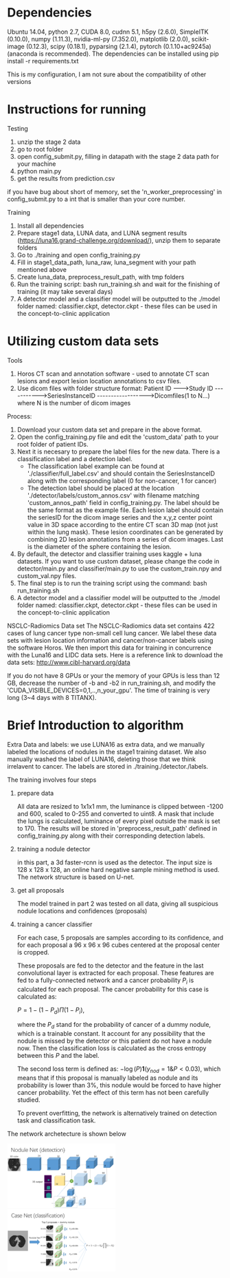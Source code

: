 # Dependencies

Ubuntu 14.04, python 2.7, CUDA 8.0, cudnn 5.1, h5py (2.6.0), SimpleITK (0.10.0), numpy (1.11.3), nvidia-ml-py (7.352.0), matplotlib (2.0.0), scikit-image (0.12.3), scipy (0.18.1), pyparsing (2.1.4), pytorch (0.1.10+ac9245a) (anaconda is recommended). The dependencies can be installed using pip install -r requirements.txt


This is my configuration, I am not sure about the compatibility of other versions



# Instructions for running

Testing
1.	unzip the stage 2 data
2.	go to root folder
3.	open config_submit.py, filling in datapath with the stage 2 data path for your machine
4.	python main.py
5.	get the results from prediction.csv

if you have bug about short of memory, set the 'n_worker_preprocessing' in config\_submit.py to a int that is smaller than your core number.

Training
1.	Install all dependencies
2.	Prepare stage1 data, LUNA data, and LUNA segment results (https://luna16.grand-challenge.org/download/), unzip them to separate folders
3.	Go to ./training and open config_training.py
4.	Fill in stage1_data_path, luna_raw, luna_segment  with your path mentioned above
5.	Create luna_data, preprocess_result_path, with tmp folders
6.	Run the training script:
        bash run_training.sh and wait for the finishing of training (it may take several days)
7. A detector model and a classifier model will be outputted to the ./model folder named: classifier.ckpt, detector.ckpt - these files can be used in the concept-to-clinic application


# Utilizing custom data sets

Tools
1. Horos CT scan and annotation software - used to annotate CT scan lesions and export lesion location annotations to csv files.
2. Use dicom files with folder structure format:
    Patient ID
    --->Study ID
    ----------->SeriesInstanceID
    ------------------>Dicomfiles(1 to N...) where N is the number of dicom images

Process: 
1. Download your custom data set and prepare in the above format.
2. Open the config_training.py file and edit the 'custom_data' path to your root folder of patient IDs. 
3. Next it is necesary to prepare the label files for the new data. There is a classification label and a detection label.
    - The classification label example can be found at './classifier/full_label.csv' and should contain the SeriesInstanceID along with the corresponding label (0 for non-cancer, 1 for cancer)
    - The detection label should be placed at the location './detector/labels/custom_annos.csv' with filename matching 'custom_annos_path' field in config_training.py. The label should be the same format as the example file. Each lesion label should contain the seriesID for the dicom image series and the x,y,z center point value in 3D space according to the entire CT scan 3D map (not just within the lung mask). These lesion coordinates can be generated by combining 2D lesion annotations from a series of dicom images. Last is the diameter of the sphere containing the lesion.
4. By default, the detector and classifier training uses kaggle + luna datasets. If you want to use custom dataset, please change the code in detector/main.py and classifier/main.py to use the custom_train.npy and custom_val.npy files.
4. The final step is to run the training script using the command: bash run_training.sh
5. A detector model and a classifier model will be outputted to the ./model folder named: classifier.ckpt, detector.ckpt - these files can be used in the concept-to-clinic application


NSCLC-Radiomics Data set
The NSCLC-Radiomics data set contains 422 cases of lung cancer type non-small cell lung cancer. We label these data sets with lesion location information and cancer/non-cancer labels using the software Horos. We then import this data for training in concurrence with the Luna16 and LIDC data sets.
Here is a reference link to download the data sets: http://www.cibl-harvard.org/data



If you do not have 8 GPUs or your the memory of your GPUs is less than 12 GB, decrease the number of -b and -b2 in run\_training.sh, and modify the 'CUDA\_VISIBLE\_DEVICES=0,1,..,n\_your\_gpu'. The time of training is very long (3~4 days with 8 TITANX).




# Brief Introduction to algorithm
Extra Data and labels: we use LUNA16 as extra data, and we manually labeled the locations of nodules in the stage1 training dataset. We also manually washed the label of LUNA16, deleting those that we think irrelavent to cancer. The labels are stored in ./training./detector./labels.

The training involves four steps
1. prepare data

    All data are resized to 1x1x1 mm, the luminance is clipped between -1200 and 600, scaled to 0-255 and converted to uint8. A mask that include the lungs is calculated, luminance of every pixel outside the mask is set to 170. The results will be stored in 'preprocess_result_path' defined in config_training.py along with their corresponding detection labels.

2. training a nodule detector

    in this part, a 3d faster-rcnn is used as the detector. The input size is 128 x 128 x 128, an online hard negative sample mining method is used. The network structure is based on U-net.

3. get all proposals

    The model trained in part 2 was tested on all data, giving all suspicious nodule locations and confidences (proposals)

4. training a cancer classifier

    For each case, 5 proposals are samples according to its confidence, and for each proposal a 96 x 96 x 96 cubes centered at the proposal center is cropped.

    These proposals are fed to the detector and the feature in the last convolutional layer is extracted for each proposal. These features are fed to a fully-connected network and a cancer probability $P_i$ is calculated for each proposal. The cancer probability for this case is calculated as:

    $P = 1-(1-P_d)\Pi(1-P_i)$,

    where the $P_d$ stand for the probability of cancer of a dummy nodule, which is a trainable constant. It account for any possibility that the nodule is missed by the detector or this patient do not have a nodule now. Then the classification loss is calculated as the cross entropy between this $P$ and the label.

    The second loss term is defined as: $-\log(P)\boldsymbol{1}(y_{nod}=1 \& P<0.03)$, which means that if this proposal is manually labeled as nodule and its probability is lower than 3%, this nodule would be forced to have higher cancer probability. Yet the effect of this term has not been carefully studied.

    To prevent overfitting, the network is alternatively trained on detection task and classification task.

The network archetecture is shown below

<img src="./images/nodulenet.png" width=50%>

<img src="./images/casenet.png" width=50%>
